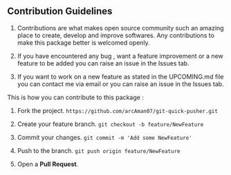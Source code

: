 ## Contribution Guidelines

1. Contributions are what makes open source community such an amazing place to create, develop and improve softwares. Any contributions to make this package better is welcomed openly.

2. If you have encountered any bug , want a feature improvement or a new feature to be added you can raise an issue in the Issues tab.

3. If you want to work on a new feature as stated in the UPCOMING.md file you can contact me via email or you can raise an issue in the Issues tab.

This is how you can contribute to this package :

1. Fork the project. `https://github.com/arcAman07/git-quick-pusher.git`

2. Create your feature branch. `git checkout -b feature/NewFeature`

3. Commit your changes. `git commit -m 'Add some NewFeature'`

4. Push to the branch. `git push origin feature/NewFeature`

5. Open a **Pull Request**.
